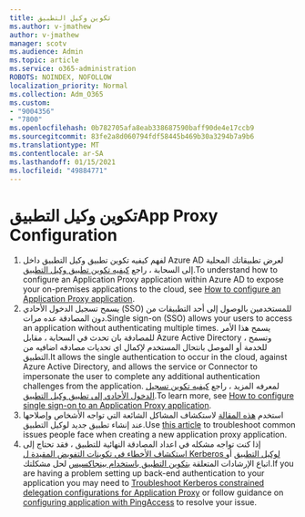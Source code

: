 ```yaml
---
title: تكوين وكيل التطبيق
ms.author: v-jmathew
author: v-jmathew
manager: scotv
ms.audience: Admin
ms.topic: article
ms.service: o365-administration
ROBOTS: NOINDEX, NOFOLLOW
localization_priority: Normal
ms.collection: Adm_O365
ms.custom:
- "9004356"
- "7800"
ms.openlocfilehash: 0b782705afa8eab338687590baff90de4e17ccb9
ms.sourcegitcommit: 83fe2a8d060794fdf58445b469b30a3294b7a9b6
ms.translationtype: MT
ms.contentlocale: ar-SA
ms.lasthandoff: 01/15/2021
ms.locfileid: "49884771"
---
```

# <a name="app-proxy-configuration"></a><span data-ttu-id="d7dcc-102">تكوين وكيل التطبيق</span><span class="sxs-lookup"><span data-stu-id="d7dcc-102">App Proxy Configuration</span></span>

1. <span data-ttu-id="d7dcc-103">لفهم كيفيه تكوين تطبيق وكيل التطبيق داخل Azure AD لعرض تطبيقاتك المحلية إلى السحابة ، راجع [كيفيه تكوين تطبيق وكيل التطبيق](https://docs.microsoft.com/azure/active-directory/application-proxy-config-how-to).</span><span class="sxs-lookup"><span data-stu-id="d7dcc-103">To understand how to configure an Application Proxy application within Azure AD to expose your on-premises applications to the cloud, see [How to configure an Application Proxy application](https://docs.microsoft.com/azure/active-directory/application-proxy-config-how-to).</span></span>
2. <span data-ttu-id="d7dcc-104">يسمح تسجيل الدخول الأحادي (SSO) للمستخدمين بالوصول إلى أحد التطبيقات من دون المصادقة عده مرات.</span><span class="sxs-lookup"><span data-stu-id="d7dcc-104">Single sign-on (SSO) allows your users to access an application without authenticating multiple times.</span></span> <span data-ttu-id="d7dcc-105">يسمح هذا الأمر للمصادقة بان تحدث في السحابة ، مقابل Azure Active Directory ، وتسمح للخدمة أو الموصل بانتحال المستخدم لإكمال اي تحديات مصادقه اضافيه من التطبيق.</span><span class="sxs-lookup"><span data-stu-id="d7dcc-105">It allows the single authentication to occur in the cloud, against Azure Active Directory, and allows the service or Connector to impersonate the user to complete any additional authentication challenges from the application.</span></span> <span data-ttu-id="d7dcc-106">لمعرفه المزيد ، راجع [كيفيه تكوين تسجيل الدخول الأحادي إلى تطبيق وكيل التطبيق](https://docs.microsoft.com/azure/active-directory/application-proxy-config-sso-how-to).</span><span class="sxs-lookup"><span data-stu-id="d7dcc-106">To learn more, see [How to configure single sign-on to an Application Proxy application](https://docs.microsoft.com/azure/active-directory/application-proxy-config-sso-how-to).</span></span>
3. <span data-ttu-id="d7dcc-107">استخدم [هذه المقالة](https://docs.microsoft.com/azure/active-directory/application-proxy-config-problem) لاستكشاف المشاكل الشائعة التي تواجه الأشخاص وإصلاحها عند إنشاء تطبيق جديد لوكيل التطبيق.</span><span class="sxs-lookup"><span data-stu-id="d7dcc-107">Use [this article](https://docs.microsoft.com/azure/active-directory/application-proxy-config-problem) to troubleshoot common issues people face when creating a new application proxy application.</span></span>
4. <span data-ttu-id="d7dcc-108">إذا كنت تواجه مشكله في اعداد المصادقة النهائية للتطبيق ، فقد تحتاج إلى [استكشاف الأخطاء في تكوينات التفويض المقيدة ل Kerberos لوكيل التطبيق](https://docs.microsoft.com/azure/active-directory/application-proxy-back-end-kerberos-constrained-delegation-how-to) أو اتباع الإرشادات المتعلقة [بتكوين التطبيق باستخدام بينجاكسيس](https://docs.microsoft.com/azure/active-directory/application-proxy-back-end-ping-access-how-to) لحل مشكلتك.</span><span class="sxs-lookup"><span data-stu-id="d7dcc-108">If you are having a problem setting up back-end authentication to your application you may need to [Troubleshoot Kerberos constrained delegation configurations for Application Proxy](https://docs.microsoft.com/azure/active-directory/application-proxy-back-end-kerberos-constrained-delegation-how-to) or follow guidance on [configuring application with PingAccess](https://docs.microsoft.com/azure/active-directory/application-proxy-back-end-ping-access-how-to) to resolve your issue.</span></span>
